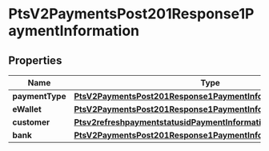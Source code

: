 
# PtsV2PaymentsPost201Response1PaymentInformation

## Properties
Name | Type | Description | Notes
------------ | ------------- | ------------- | -------------
**paymentType** | [**PtsV2PaymentsPost201Response1PaymentInformationPaymentType**](PtsV2PaymentsPost201Response1PaymentInformationPaymentType.md) |  |  [optional]
**eWallet** | [**PtsV2PaymentsPost201Response1PaymentInformationEWallet**](PtsV2PaymentsPost201Response1PaymentInformationEWallet.md) |  |  [optional]
**customer** | [**Ptsv2refreshpaymentstatusidPaymentInformationCustomer**](Ptsv2refreshpaymentstatusidPaymentInformationCustomer.md) |  |  [optional]
**bank** | [**PtsV2PaymentsPost201Response1PaymentInformationBank**](PtsV2PaymentsPost201Response1PaymentInformationBank.md) |  |  [optional]



